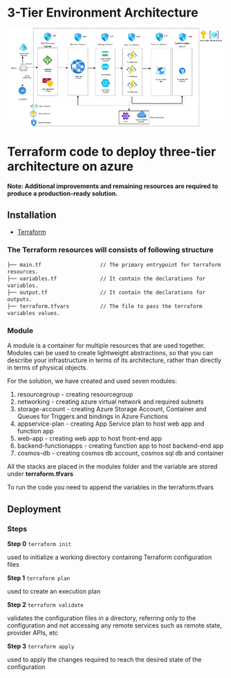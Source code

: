 # 3-Tier Environment Architecture

![Enviornment](./challenge1_new.jpg)


# Terraform code to deploy three-tier architecture on azure
#### Note: Additional improvements and remaining resources are required to produce a production-ready solution.

## Installation
- [Terraform](https://www.terraform.io/downloads.html)

### The Terraform resources will consists of following structure



```
├── main.tf                   // The primary entrypoint for terraform resources.
├── variables.tf              // It contain the declarations for variables.
├── output.tf                 // It contain the declarations for outputs.
├── terraform.tfvars          // The file to pass the terraform variables values.
```
### Module

A module is a container for multiple resources that are used together. Modules can be used to create lightweight abstractions, so that you can describe your infrastructure in terms of its architecture, rather than directly in terms of physical objects.

For the solution, we have created and used seven modules:
1. resourcegroup        - creating resourcegroup
2. networking           - creating azure virtual network and required subnets
3. storage-account      - creating Azure Storage Account, Container and Queues for Triggers and bindings in Azure Functions
4. appservice-plan      - creating App Service plan to host web app and function app
5. web-app              - creating web app to host front-end app
6. backend-functionapps - creating function app to host backend-end app
7. cosmos-db            - creating cosmos db account, cosmos sql db and container

All the stacks are placed in the modules folder and the variable are stored under **terraform.tfvars**

To run the code you need to append the variables in the terraform.tfvars

## Deployment

### Steps

**Step 0** `terraform init`

used to initialize a working directory containing Terraform configuration files

**Step 1** `terraform plan`

used to create an execution plan

**Step 2** `terraform validate`

validates the configuration files in a directory, referring only to the configuration and not accessing any remote services such as remote state, provider APIs, etc

**Step 3** `terraform apply`

used to apply the changes required to reach the desired state of the configuration
